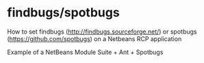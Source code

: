 # findbugs/spotbugs
How to set findbugs (http://findbugs.sourceforge.net/) or spotbugs (https://github.com/spotbugs) on a Netbeans RCP application

Example of a NetBeans Module Suite + Ant + Spotbugs
